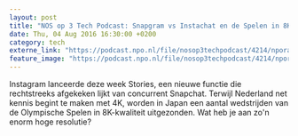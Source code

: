```yaml
---
layout: post
title: "NOS op 3 Tech Podcast: Snapgram vs Instachat en de Spelen in 8K"
date: Thu, 04 Aug 2016 16:30:00 +0200
category: tech
externe_link: "https://podcast.npo.nl/file/nosop3techpodcast/4214/nporadio1_nosop3techpodcast_20160804_nos-op-3-tech-podcast-snapgram-vs-instachat-en-de-spelen-in-8k.mp3"
feature_image: "https://podcast.npo.nl/file/nosop3techpodcast/4214/nporadio1_nosop3techpodcast_20160804_nos-op-3-tech-podcast-snapgram-vs-instachat-en-de-spelen-in-8k.mp3"
---
```


Instagram lanceerde deze week Stories, een nieuwe functie die rechtstreeks afgekeken lijkt van concurrent Snapchat. Terwijl Nederland net kennis begint te maken met 4K, worden in Japan een aantal wedstrijden van de Olympische Spelen in 8K-kwaliteit uitgezonden. Wat heb je aan zo'n enorm hoge resolutie?<img src="http://feeds.feedburner.com/~r/nosop3-tech-podcast/~4/VKnNFH0dJL4" height="1" width="1" alt=""/><img src="http://feeds.feedburner.com/~r/nosop3-tech-podcast/~4/VKnNFH0dJL4" height="1" width="1" alt=""/>
